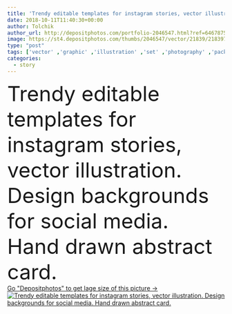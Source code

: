 ```yaml
---
title: 'Trendy editable templates for instagram stories, vector illustration. Design backgrounds for social media. Hand drawn abstract card.'
date: 2018-10-11T11:40:30+00:00
author: Tolchik
author_url: http://depositphotos.com/portfolio-2046547.html?ref=64678756
image: https://st4.depositphotos.com/thumbs/2046547/vector/21839/218397340/api_thumb_450.jpg?forcejpeg=true
type: "post"
tags: ['vector' ,'graphic' ,'illustration' ,'set' ,'photography' ,'pack' ,'business' ,'love' ,'abstract' ,'frame' ,'photo' ,'fashion' ,'modern' ,'concept' ,'heart' ,'communication' ,'mobile' ,'phone' ,'network' ,'internet' ,'net' ,'web' ,'template' ,'trendy' ,'media' ,'social' ,'designer' ,'story' ,'brand' ,'like' ,'technologies' ,'trend' ,'minimal' ,'blogger' ,'stories' ,'branding' ,'comment' ,'templates' ,'giveaway' ,'photo frame' ,'social media' ,'instagram' ,'instagram stories' ]
categories: 
  - story
---
```

<div aling="center">
            <font size="60"> Trendy editable templates for instagram stories, vector illustration. Design backgrounds for social media. Hand drawn abstract card.</font>   
</div>
<div>
    <a href='https://depositphotos.com/218397340/stock-illustration-trendy-editable-templates-instagram-stories.html?ref=64678756' target=_blank > Go "Depositphotos" to get lage size of this picture ->
        <img href='https://depositphotos.com/218397340/stock-illustration-trendy-editable-templates-instagram-stories.html?ref=64678756' src='https://st4.depositphotos.com/2046547/21839/v/950/depositphotos_218397340-stock-illustration-trendy-editable-templates-instagram-stories.jpg?forcejpeg=true' alt='Trendy editable templates for instagram stories, vector illustration. Design backgrounds for social media. Hand drawn abstract card.' >
    </a>
</div>
